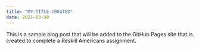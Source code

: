 ```yaml
---
title: "MY-TITLE-CREATED"
date: 2021-03-30
---
```


This is a sample blog post that will be added to the GitHub Pages site that is created to complete a Reskill Americans assignment.

